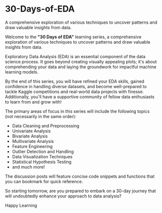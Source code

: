 # 30-Days-of-EDA
A comprehensive exploration of various techniques to uncover patterns and draw valuable insights from data.

Welcome to the **"30 Days of EDA"** learning series, a comprehensive exploration of various techniques to uncover patterns and draw valuable insights from data.

Exploratory Data Analysis (EDA) is an essential component of the data science process. It goes beyond creating visually appealing plots; it's about comprehending your data and laying the groundwork for impactful machine learning models.

By the end of this series, you will have refined your EDA skills, gained confidence in handling diverse datasets, and become well-prepared to tackle Kaggle competitions and real-world data projects with finesse. Additionally, you'll have a supportive community of fellow data enthusiasts to learn from and grow with!

The primary areas of focus in this series will include the following topics
(not necessarily in the same order):

- Data Cleaning and Preprocessing
- Univariate Analysis
- Bivariate Analysis
- Multivariate Analysis
- Feature Engineering
- Outlier Detection and Handling
- Data Visualization Techniques
- Statistical Hypothesis Testing
- and much more!

The discussion posts will feature concise code snippets and functions that you can bookmark for quick reference.

So starting tomorrow, are you prepared to embark on a 30-day journey that will undoubtedly enhance your approach to data analysis?

Happy Learning
